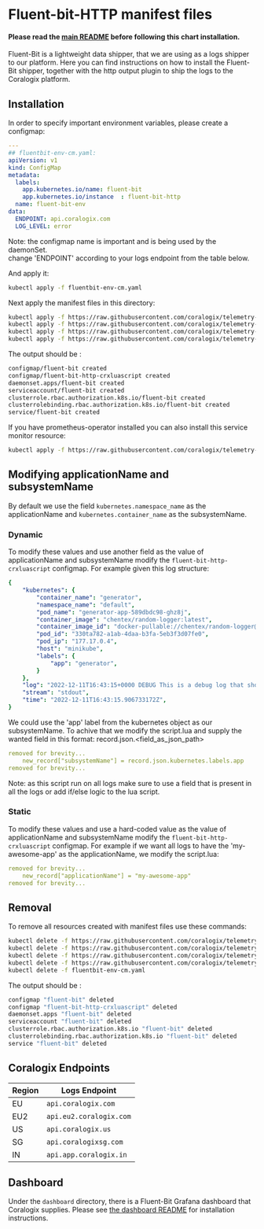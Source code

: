 # Fluent-bit-HTTP manifest files
#### Please read the [main README](https://github.com/coralogix/telemetry-shippers/blob/master/README.md) before following this chart installation.

Fluent-Bit is a lightweight data shipper, that we are using as a logs shipper to our platform.
Here you can find instructions on how to install the Fluent-Bit shipper, together with the http output plugin to ship the logs to the Coralogix platform.

## Installation 
In order to specify important environment variables, please create a configmap:
```yaml
---
## fluentbit-env-cm.yaml:
apiVersion: v1
kind: ConfigMap
metadata:
  labels:
    app.kubernetes.io/name: fluent-bit
    app.kubernetes.io/instance	: fluent-bit-http
  name: fluent-bit-env
data:
  ENDPOINT: api.coralogix.com
  LOG_LEVEL: error
```
Note: the configmap name is important and is being used by the daemonSet.  
change 'ENDPOINT' according to your logs endpoint from the table below.

And apply it:
```bash
kubectl apply -f fluentbit-env-cm.yaml
```

Next apply the manifest files in this directory:
```bash
kubectl apply -f https://raw.githubusercontent.com/coralogix/telemetry-shippers/master/logs/fluent-bit/k8s-manifest/fluentbit-cm.yaml
kubectl apply -f https://raw.githubusercontent.com/coralogix/telemetry-shippers/master/logs/fluent-bit/k8s-manifest/fluentbit-rbac.yaml
kubectl apply -f https://raw.githubusercontent.com/coralogix/telemetry-shippers/master/logs/fluent-bit/k8s-manifest/fluentbit-svc.yaml
kubectl apply -f https://raw.githubusercontent.com/coralogix/telemetry-shippers/master/logs/fluent-bit/k8s-manifest/fluentbit-ds.yaml
```
The output should be :
```bash
configmap/fluent-bit created
configmap/fluent-bit-http-crxluascript created
daemonset.apps/fluent-bit created
serviceaccount/fluent-bit created
clusterrole.rbac.authorization.k8s.io/fluent-bit created
clusterrolebinding.rbac.authorization.k8s.io/fluent-bit created
service/fluent-bit created
```

If you have prometheus-operator installed you can also install this service monitor resource:
```bash
kubectl apply -f https://raw.githubusercontent.com/coralogix/telemetry-shippers/master/logs/fluent-bit/k8s-manifest/fluentbit-svc-monitor.yaml
```

## Modifying applicationName and subsystemName

By default we use the field `kubernetes.namespace_name` as the applicationName and `kubernetes.container_name` as the subsystemName.

### Dynamic
To modify these values and use another field as the value of applicationName and subsystemName modify the `fluent-bit-http-crxluascript` configmap.
For example given this log structure:
```yaml
{
	"kubernetes": {
		"container_name": "generator",
		"namespace_name": "default",
		"pod_name": "generator-app-589dbdc98-ghz8j",
		"container_image": "chentex/random-logger:latest",
		"container_image_id": "docker-pullable://chentex/random-logger@sha256:7cae589926ce903c65a853c22b4e2923211cc19966ac8f8cc533bbcff335ca39",
		"pod_id": "330ta782-a1ab-4daa-b3fa-5eb3f3d07fe0",
		"pod_ip": "177.17.0.4",
		"host": "minikube",
		"labels": {
			"app": "generator",
		}
	},
	"log": "2022-12-11T16:43:15+0000 DEBUG This is a debug log that shows a log that can be ignored.n",
	"stream": "stdout",
	"time": "2022-12-11T16:43:15.906733172Z",
}
```
We could use the 'app' label from the kubernetes object as our subsystemName.
To achive that we modify the script.lua and supply the wanted field in this format: record.json.<field_as_json_path>
```yaml
removed for brevity...
    new_record["subsystemName"] = record.json.kubernetes.labels.app
removed for brevity...
```
Note: as this script run on all logs make sure to use a field that is present in all the logs or add if/else logic to the lua script.

### Static
To modify these values and use a hard-coded value as the value of applicationName and subsystemName modify the `fluent-bit-http-crxluascript` configmap.
For example if we want all logs to have the 'my-awesome-app' as the applicationName,
we modify the script.lua:
```yaml
removed for brevity...
    new_record["applicationName"] = "my-awesome-app"
removed for brevity...
```


## Removal

To remove all resources created with manifest files use these commands:
```bash
kubectl delete -f https://raw.githubusercontent.com/coralogix/telemetry-shippers/master/logs/fluent-bit/k8s-manifest/fluentbit-cm.yaml
kubectl delete -f https://raw.githubusercontent.com/coralogix/telemetry-shippers/master/logs/fluent-bit/k8s-manifest/fluentbit-rbac.yaml
kubectl delete -f https://raw.githubusercontent.com/coralogix/telemetry-shippers/master/logs/fluent-bit/k8s-manifest/fluentbit-svc.yaml
kubectl delete -f https://raw.githubusercontent.com/coralogix/telemetry-shippers/master/logs/fluent-bit/k8s-manifest/fluentbit-ds.yaml
kubectl delete -f fluentbit-env-cm.yaml
```

The output should be :
```bash
configmap "fluent-bit" deleted
configmap "fluent-bit-http-crxluascript" deleted
daemonset.apps "fluent-bit" deleted
serviceaccount "fluent-bit" deleted
clusterrole.rbac.authorization.k8s.io "fluent-bit" deleted
clusterrolebinding.rbac.authorization.k8s.io "fluent-bit" deleted
service "fluent-bit" deleted
```
## Coralogix Endpoints

| Region  | Logs Endpoint
|---------|------------------------------------------|
| EU      | `api.coralogix.com`                      |
| EU2     | `api.eu2.coralogix.com`                  |
| US      | `api.coralogix.us`                       |
| SG      | `api.coralogixsg.com`                    |
| IN      | `api.app.coralogix.in`                   |


## Dashboard
Under the `dashboard` directory, there is a Fluent-Bit Grafana dashboard that Coralogix supplies.
Please see [the dashboard README](https://github.com/coralogix/telemetry-shippers/blob/master/logs/fluent-bit/dashboard/README.md) for installation instructions.
